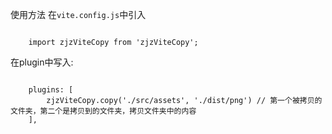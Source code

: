 使用方法
在`vite.config.js`中引入
```

    import zjzViteCopy from 'zjzViteCopy';
```

在plugin中写入:

```

    plugins: [
        zjzViteCopy.copy('./src/assets', './dist/png') // 第一个被拷贝的文件夹，第二个是拷贝到的文件夹，拷贝文件夹中的内容
    ],

```